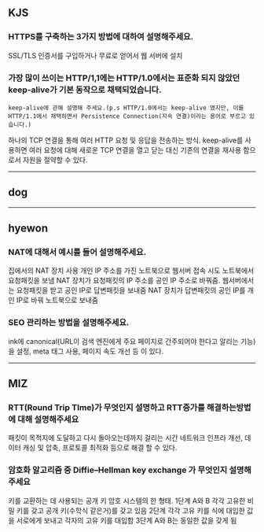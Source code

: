 ## KJS

### HTTPS를 구축하는 3가지 방법에 대하여 설명해주세요.

SSL/TLS 인증서를 구입하거나 무료로 얻어서 웹 서버에 설치


### 가장 많이 쓰이는 HTTP/1,1에는 HTTP/1.0에서는 표준화 되지 않았던 keep-alive가 기본 동작으로 채택되었습니다.  
    keep-alive에 관해 설명해 주세요.(p.s HTTP/1.0에서는 keep-alive 였지만, 이를 HTTP/1.1에서 채택하면서 Persistence Connection(지속 연결)이라는 용어로 부르고 있습니다.)

하나의 TCP 연결을 통해 여러 HTTP 요청 및 응답을 전송하는 방식. keep-alive를 사용하면 여러 요청에 대해 새로운 TCP 연결을 열고 닫는 대신 기존의 연결을 재사용 함으로서 자원을 절약할 수 있다.


---

## dog



---

## hyewon

### NAT에 대해서 예시를 들어 설명해주세요.

집에서의 NAT 장치 사용
개인 IP 주소를 가진 노트북으로 웹서버 접속 시도 
노트북에서 요청패킷을 보냄
NAT 장치가 요청패킷의 IP 주소를 공인 IP 주소로 바꿔줌.
웹서버에서는 요청패킷을 받고 공인 IP로 답변패킷을 보내줌
NAT 장치가 답변패킷의 공인 IP를 개인 IP로 바꿔 노트북으로 보내줌


### SEO 관리하는 방법을 설명해주세요.

ink에 canonical(URL이 검색 엔진에게 주요 페이지로 간주되어야 한다고 알리는 기능)을 설정, meta 태그 사용, 페이지 속도 개선 등 이 있다.

---

## MIZ

### RTT(Round Trip TIme)가 무엇인지 설명하고 RTT증가를 해결하는방법에 대해 설명해주세요

패킷이 목적지에 도달하고 다시 돌아오는데까지 걸리는 시간
네트워크 인프라 개선, 데이터 캐싱 및 압축, 프로토콜 최적화 등으로 해결 할 수 있다.

### 암호화 알고리즘 중 Diffie–Hellman key exchange 가 무엇인지 설명해주세요

키를 교환하는 데 사용되는 공개 키 암호 시스템의 한 형태.
1단계
A와 B 각각 고유한 비밀 키를 갖고 공개 키(수학식 같은거)를 갖고 있음
2단계
각각 고유 키를 식에 대입한 값을 서로에게 보내고 각자의 고유 키를 대입함
3단계
A와 B는 동일한 값을 갖게 됨
